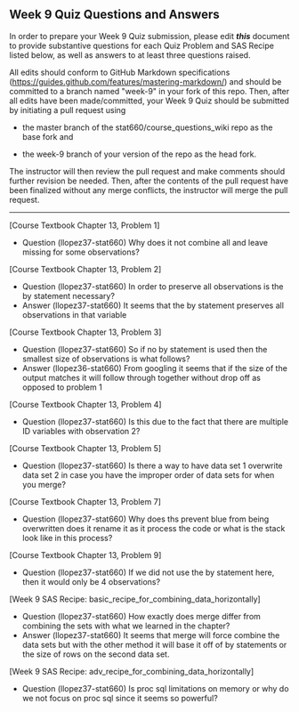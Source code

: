 
## Week 9 Quiz Questions and Answers

In order to prepare your Week 9 Quiz submission, please edit ***this*** document to provide substantive questions for each Quiz Problem and SAS Recipe listed below, as well as answers to at least three questions raised.

All edits should conform to GitHub Markdown specifications (https://guides.github.com/features/mastering-markdown/) and should be committed to a branch named "week-9" in your fork of this repo. Then, after all edits have been made/committed, your Week 9 Quiz should be submitted by initiating a pull request using

- the master branch of the stat660/course_questions_wiki repo as the base fork and

- the week-9 branch of your version of the repo as the head fork.

The instructor will then review the pull request and make comments should further revision be needed. Then, after the contents of the pull request have been finalized without any merge conflicts, the instructor will merge the pull request.



********************************************************************************



[Course Textbook Chapter 13, Problem 1]
- Question (llopez37-stat660) Why does it not combine all and leave missing for some observations?



[Course Textbook Chapter 13, Problem 2]
- Question (llopez37-stat660) In order to preserve all observations is the by statement necessary?
- Answer (llopez37-stat660) It seems that the by statement preserves all observations in that variable



[Course Textbook Chapter 13, Problem 3]
- Question (llopez37-stat660) So if no by statement is used then the smallest size of observations is what follows? 
- Answer (llopez36-stat660) From googling it seems that if the size of the output matches it will follow through together without drop off as opposed to problem 1



[Course Textbook Chapter 13, Problem 4]
- Question (llopez37-stat660) Is this due to the fact that there are multiple ID variables with observation 2?



[Course Textbook Chapter 13, Problem 5]
- Question (llopez37-stat660) Is there a way to have data set 1 overwrite data set 2 in case you have the improper order of data sets for when you merge?



[Course Textbook Chapter 13, Problem 7]
- Question (llopez37-stat660) Why does ths prevent blue from being overwritten does it rename it as it process the code or what is the stack look like in this process? 



[Course Textbook Chapter 13, Problem 9]
- Question (llopez37-stat660) If we did not use the by statement here, then it would only be 4 observations?



[Week 9 SAS Recipe: basic_recipe_for_combining_data_horizontally]
- Question (llopez37-stat660) How exactly does merge differ from combining the sets with what we learned in the chapter? 
- Answer (llopez37-stat660) It seems that merge will force combine the data sets but with the other method it will base it off of by statements or the size of rows on the second data set.



[Week 9 SAS Recipe: adv_recipe_for_combining_data_horizontally]
- Question (llopez37-stat660) Is proc sql limitations on memory or why do we not focus on proc sql since it seems so powerful? 


